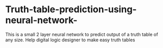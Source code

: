 # Truth-table-prediction-using-neural-network-
This is a small 2 layer neural network to predict output of a truth table of any size. Help digital logic designer to make easy truth tables
